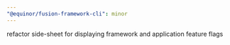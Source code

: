 ```yaml
---
"@equinor/fusion-framework-cli": minor
---
```


refactor side-sheet for displaying framework and application feature flags
